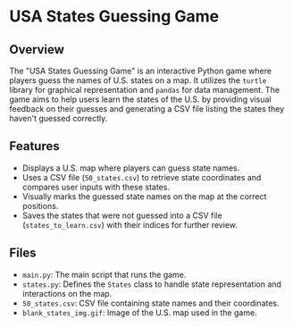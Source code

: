 # USA States Guessing Game

## Overview

The "USA States Guessing Game" is an interactive Python game where players guess the names of U.S. states on a map. It utilizes the `turtle` library for graphical representation and `pandas` for data management. The game aims to help users learn the states of the U.S. by providing visual feedback on their guesses and generating a CSV file listing the states they haven't guessed correctly.

## Features

- Displays a U.S. map where players can guess state names.
- Uses a CSV file (`50_states.csv`) to retrieve state coordinates and compares user inputs with these states.
- Visually marks the guessed state names on the map at the correct positions.
- Saves the states that were not guessed into a CSV file (`states_to_learn.csv`) with their indices for further review.

## Files

- `main.py`: The main script that runs the game.
- `states.py`: Defines the `States` class to handle state representation and interactions on the map.
- `50_states.csv`: CSV file containing state names and their coordinates.
- `blank_states_img.gif`: Image of the U.S. map used in the game.
